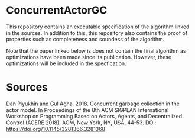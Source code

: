 # ConcurrentActorGC

This repository contains an executable specification of the algorithm linked in the sources.
In addition to this, this repository also contains the proof of properties such as completeness and soundess of the algorithm.

Note that the paper linked below is does not contain the final algorithm as optimizations have been made since its publication.
However, these optimizations will be included in the specfication.

# Sources
Dan Plyukhin and Gul Agha. 2018. Concurrent garbage collection in the actor model. In Proceedings of the 8th ACM SIGPLAN International Workshop on Programming Based on Actors, Agents, and Decentralized Control (AGERE 2018). ACM, New York, NY, USA, 44-53. DOI: https://doi.org/10.1145/3281366.3281368